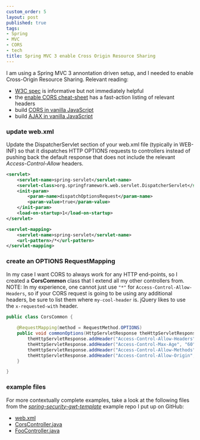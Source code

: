 ```yaml
---
custom_order: 5
layout: post
published: true
tags:
- Spring
- MVC
- CORS
- tech
title: Spring MVC 3 enable Cross Origin Resource Sharing
---
```

I am using a Spring MVC 3 annontation driven setup, and I needed to enable
Cross-Origin Resource Sharing. Relevant reading:

- [W3C spec](http://www.w3.org/TR/cors/) is informative but not immediately helpful
- the [enable CORS cheat-sheet](http://enable-cors.org/) has a fast-action listing of relevant headers
- build [CORS in vanilla JavaScript](http://www.nczonline.net/blog/2010/05/25/cross-domain-ajax-with-cross-origin-resource-sharing/)
- build [AJAX in vanilla JavaScript](http://www.xul.fr/en-xml-ajax.html)


### update web.xml

Update the DispatcherServlet section of your web.xml file (typically in WEB-INF)
so that it dispatches HTTP OPTIONS requests to controllers instead of pushing back the
default response that does not include the relevant _Access-Control-Allow_
headers.

```xml
<servlet>
    <servlet-name>spring-servlet</servlet-name>
    <servlet-class>org.springframework.web.servlet.DispatcherServlet</servlet-class>
    <init-param>
        <param-name>dispatchOptionsRequest</param-name>
        <param-value>true</param-value>
    </init-param>
    <load-on-startup>1</load-on-startup>
</servlet>

<servlet-mapping>
    <servlet-name>spring-servlet</servlet-name>
    <url-pattern>/*</url-pattern>
</servlet-mapping>
```

### create an OPTIONS RequestMapping

In my case I want CORS to always work for any HTTP end-points, so I created a
__CorsCommon__ class that I extend all my other controllers from.
NOTE: In my experience, one cannot just use `"*"` for `Access-Control-Allow-Headers`,
so if your CORS request is going to be using any additional headers, be sure to list them
where `my-cool-header` is. jQuery likes to use the `x-requested-with` header.

```java
public class CorsCommon {
    
    @RequestMapping(method = RequestMethod.OPTIONS)
    public void commonOptions(HttpServletResponse theHttpServletResponse) throws IOException {
        theHttpServletResponse.addHeader("Access-Control-Allow-Headers", "origin, content-type, accept, x-requested-with, my-cool-header");
        theHttpServletResponse.addHeader("Access-Control-Max-Age", "60"); // seconds to cache preflight request --> less OPTIONS traffic
        theHttpServletResponse.addHeader("Access-Control-Allow-Methods", "GET, POST, OPTIONS");
        theHttpServletResponse.addHeader("Access-Control-Allow-Origin", "*");
    }

}
```

### example files

For more contextually complete examples, take a look at the following files from
the
[_spring-security-gwt-template_](https://github.com/Vraid-Systems/spring-security-gwt-template)
example repo I put up on GitHub:

- [web.xml](https://github.com/Vraid-Systems/spring-security-gwt-template/blob/master/WEB-INF/web.xml)
- [CorsController.java](https://github.com/Vraid-Systems/spring-security-gwt-template/blob/master/src/com/vraidsys/server/CorsController.java)
- [FooController.java](https://github.com/Vraid-Systems/spring-security-gwt-template/blob/master/src/com/vraidsys/server/FooController.java)
